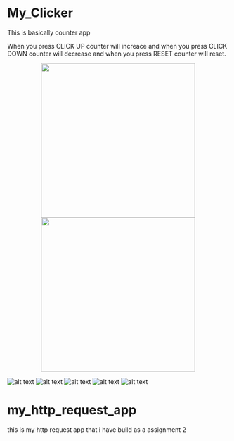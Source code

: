 # My_Clicker

This is basically counter app

When you press CLICK UP counter will increace and when you press CLICK DOWN counter will decrease and when you press RESET counter will reset.
<p align="center">
  <img src="https://github.com/shyam-3110/my_http_request_app/blob/master/screenshots/myclicker/Screenshot_myClicker_20180421-181029.png" width="350"/>
  <img src="your_relative_path_here_number_2_large_name" width="350"/>
</p>

![alt text](https://github.com/shyam-3110/my_http_request_app/blob/master/screenshots/myclicker/Screenshot_myClicker_20180421-181029.png)
![alt text](https://github.com/shyam-3110/Flag_Quiz/blob/master/ScreenShot/3.png)
![alt text](https://github.com/shyam-3110/Flag_Quiz/blob/master/ScreenShot/4.png)
![alt text](https://github.com/shyam-3110/Flag_Quiz/blob/master/ScreenShot/5.png)
![alt text](https://github.com/shyam-3110/Flag_Quiz/blob/master/ScreenShot/1.png)

# my_http_request_app
this is my http request app that i have build as a assignment 2
